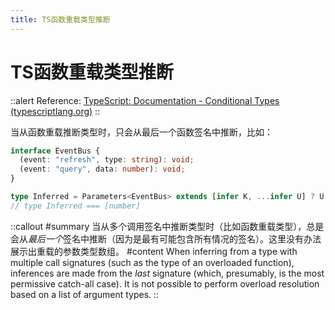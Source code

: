 ```yaml
---
title: TS函数重载类型推断
---
```


# TS函数重载类型推断

::alert
Reference: [TypeScript: Documentation - Conditional Types (typescriptlang.org)](https://www.typescriptlang.org/docs/handbook/2/conditional-types.html#inferring-within-conditional-types)
::

当从函数重载推断类型时，只会从最后一个函数签名中推断，比如：

```typescript
interface EventBus {
  (event: "refresh", type: string): void;
  (event: "query", data: number): void;
}

type Inferred = Parameters<EventBus> extends [infer K, ...infer U] ? U : never;
// type Inferred === [number]
```

::callout
#summary
当从多个调用签名中推断类型时（比如函数重载类型），总是会从*最后一个*签名中推断（因为是最有可能包含所有情况的签名）。这里没有办法展示出重载的参数类型数组。
#content
When inferring from a type with multiple call signatures (such as the type of an overloaded function), inferences are made from the _last_ signature (which, presumably, is the most permissive catch-all case). It is not possible to perform overload resolution based on a list of argument types.
::
